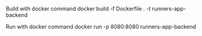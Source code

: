 Build with docker command
docker build -f Dockerfile . -t runners-app-backend

Run with docker command
docker run -p 8080:8080 runners-app-backend